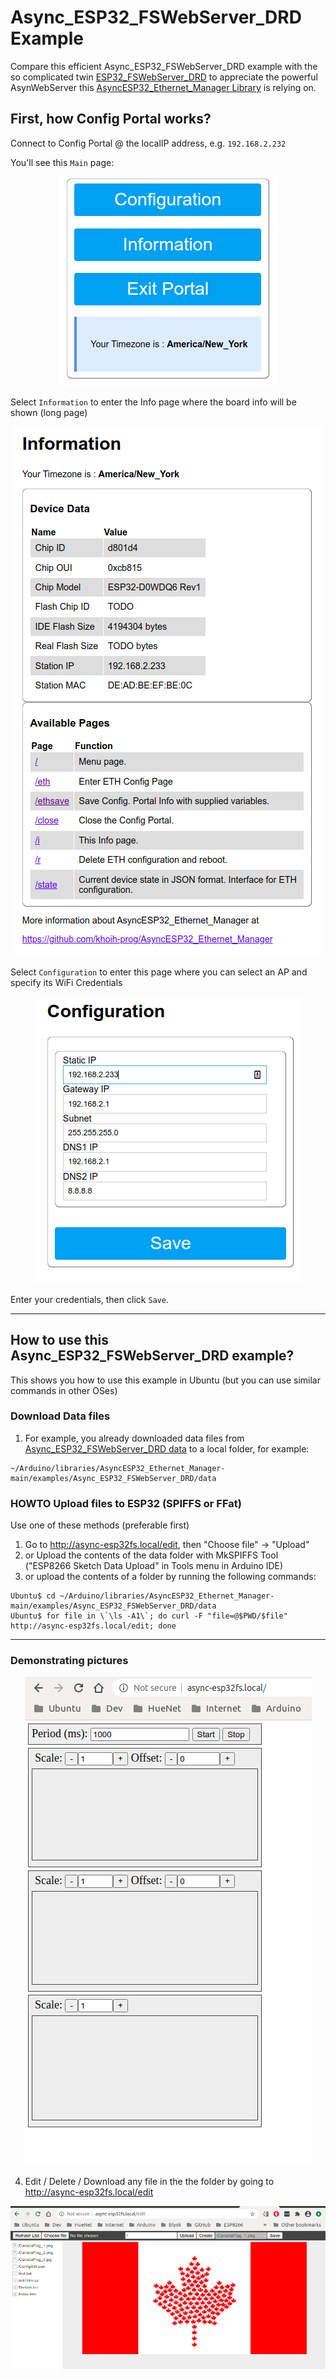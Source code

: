 # Async_ESP32_FSWebServer_DRD Example

Compare this efficient Async_ESP32_FSWebServer_DRD example with the so complicated twin [ESP32_FSWebServer_DRD](https://github.com/khoih-prog/ESP_WiFiManager/tree/main/examples/ESP32_FSWebServer_DRD) to appreciate the powerful AsynWebServer this [AsyncESP32_Ethernet_Manager Library](https://github.com/khoih-prog/AsyncESP32_Ethernet_Manager) is relying on.

## First, how Config Portal works?

Connect to Config Portal @ the localIP address, e.g. `192.168.2.232`


You'll see this `Main` page:

<p align="center">
    <img src="https://github.com/khoih-prog/AsyncESP32_Ethernet_Manager/raw/main/Images/Main.png">
</p>

Select `Information` to enter the Info page where the board info will be shown (long page)

<p align="center">
    <img src="https://github.com/khoih-prog/AsyncESP32_Ethernet_Manager/raw/main/Images/Info.png">
</p>


Select `Configuration` to enter this page where you can select an AP and specify its WiFi Credentials

<p align="center">
    <img src="https://github.com/khoih-prog/AsyncESP32_Ethernet_Manager/raw/main/Images/Configuration_Standard.png">
</p>

Enter your credentials, then click `Save`.

---

## How to use this Async_ESP32_FSWebServer_DRD example?

This shows you how to use this example in Ubuntu (but you can use similar commands in other OSes)

### Download Data files

1. For example, you already downloaded data files from [Async_ESP32_FSWebServer_DRD data](https://github.com/khoih-prog/AsyncESP32_Ethernet_Manager/tree/main/examples/Async_ESP32_FSWebServer_DRD/data) to a local folder, for example:

```
~/Arduino/libraries/AsyncESP32_Ethernet_Manager-main/examples/Async_ESP32_FSWebServer_DRD/data
```

### HOWTO Upload files to ESP32 (SPIFFS or FFat)

Use one of these methods (preferable first)

1. Go to http://async-esp32fs.local/edit, then "Choose file" -> "Upload"
2. or Upload the contents of the data folder with MkSPIFFS Tool ("ESP8266 Sketch Data Upload" in Tools menu in Arduino IDE)
3. or upload the contents of a folder by running the following commands: 
```
Ubuntu$ cd ~/Arduino/libraries/AsyncESP32_Ethernet_Manager-main/examples/Async_ESP32_FSWebServer_DRD/data
Ubuntu$ for file in \`\ls -A1\`; do curl -F "file=@$PWD/$file" http://async-esp32fs.local/edit; done
```

---

### Demonstrating pictures

<p align="center">
    <img src="https://github.com/khoih-prog/AsyncESP32_Ethernet_Manager/raw/main/examples/Async_ESP32_FSWebServer_DRD/pics/async-esp32fs.local.png">
</p>

4. Edit / Delete / Download any file in the the folder by going to http://async-esp32fs.local/edit

<p align="center">
    <img src="https://github.com/khoih-prog/AsyncESP32_Ethernet_Manager/raw/main/examples/Async_ESP32_FSWebServer_DRD/pics/async-esp32fs.local_edit.png">
</p>


